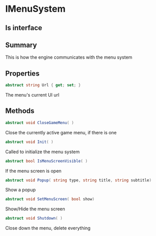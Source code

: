 # IMenuSystem

## Is interface

## Summary

This is how the engine communicates with the menu system
## Properties

```c#
abstract string Url { get; set; } 
```
The menu's current UI url
## Methods

```c#
abstract void CloseGameMenu( ) 
```
Close the currently active game menu, if there is one
```c#
abstract void Init( ) 
```
Called to initialize the menu system
```c#
abstract bool IsMenuScreenVisible( ) 
```
If the menu screen is open
```c#
abstract void Popup( string type, string title, string subtitle) 
```
Show a popup
```c#
abstract void SetMenuScreen( bool show) 
```
Show/Hide the menu screen
```c#
abstract void Shutdown( ) 
```
Close down the menu, delete everything

